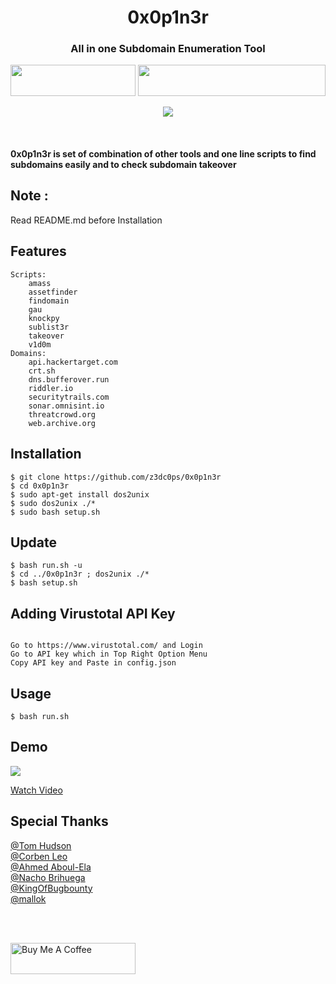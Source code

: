 
<meta name="description" property="og:description" content="0x0p1n3r - All in one Subdomain Enumeration Tool">
<meta name="author" content="jimmisimon">
<!-- Mobile Specific Meta -->
<meta name="viewport" content="width=device-width, initial-scale=1, shrink-to-fit=no">
<!-- Author Meta -->
<meta name="author" content="colorlib">
<!-- Meta Description -->
<meta name="description" content="0x0p1n3r - All in one Subdomain Enumeration Tool">
<!-- Meta Keyword -->
<meta name="keywords" content="0x0p1n3r - All in one Subdomain Enumeration Tool">
<!-- meta character set -->
<meta charset="UTF-8">
<!-- Site Title -->
		
<h1 align="center"> 0x0p1n3r</h1>
<h3 align="center">All in one Subdomain Enumeration Tool</h3>

<p align="center">
  <img align="center" width="200px" height="50px;" src="https://www.fullstackpython.com/img/logos/bash-wide.jpg" >  
  <img align="center"  width="300px" height="50px;" src="https://assets-cdn.anaconda.com/assets/company/anaconda-logo.png"><br><br>
  <img src="https://img.shields.io/badge/0x0p1n3r-v1.5-blue">
  </p>
  
<br>
<h4>0x0p1n3r is set of combination of other tools and one line scripts to find subdomains easily and to check subdomain takeover </h4>

## Note :
   Read README.md before Installation 
   
## Features
    
    Scripts:
        amass
        assetfinder
        findomain
        gau
        knockpy
        sublist3r
        takeover
        v1d0m
    Domains:
        api.hackertarget.com
        crt.sh
        dns.bufferover.run
        riddler.io
        securitytrails.com
        sonar.omnisint.io
        threatcrowd.org
        web.archive.org
	
## Installation 

```
$ git clone https://github.com/z3dc0ps/0x0p1n3r 
$ cd 0x0p1n3r
$ sudo apt-get install dos2unix
$ sudo dos2unix ./*
$ sudo bash setup.sh
```
## Update

```
$ bash run.sh -u
$ cd ../0x0p1n3r ; dos2unix ./*
$ bash setup.sh
```

## Adding Virustotal API Key 
```

Go to https://www.virustotal.com/ and Login
Go to API key which in Top Right Option Menu
Copy API key and Paste in config.json

```

## Usage
```
$ bash run.sh
```

## Demo 

<img src="https://raw.githubusercontent.com/z3dc0ps/0x0p1n3r/main/tools/0x0p1n3r.PNG" >

<a href="http://jimmisimon.in/projects/0x0p1n3r.mp4">Watch Video</a>


## Special Thanks


 [@Tom Hudson](https://github.com/tomnomnom) <br>
 [@Corben Leo](https://github.com/lc)<br>
 [@Ahmed Aboul-Ela](https://github.com/aboul3la)<br>
 [@Nacho Brihuega](https://github.com/n4xh4ck5)<br>
 [@KingOfBugbounty](https://github.com/KingOfBugbounty)<br>
 [@mallok](https://github.com/m4ll0k)<br>
 
 <br><br>
 
  



<a href="https://www.buymeacoffee.com/jimmisimon" target="_blank"><img height="50px" width="200px;" src="https://cdn.buymeacoffee.com/buttons/v2/default-blue.png" alt="Buy Me A Coffee" ></a>
